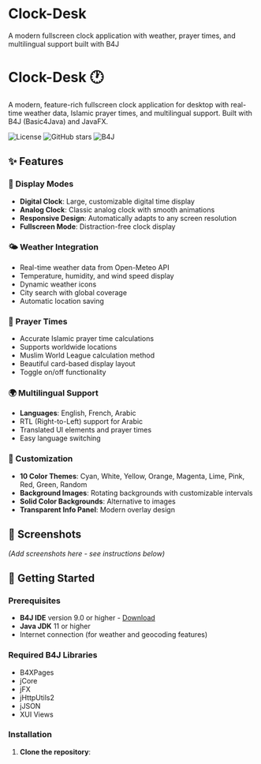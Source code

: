 # Clock-Desk
A modern fullscreen clock application with weather, prayer times, and multilingual support built with B4J

# Clock-Desk 🕐

A modern, feature-rich fullscreen clock application for desktop with real-time weather data, Islamic prayer times, and multilingual support. Built with B4J (Basic4Java) and JavaFX.

![License](https://img.shields.io/github/license/aziznetstudio-shamildev/Clock-Desk)
![GitHub stars](https://img.shields.io/github/stars/aziznetstudio-shamildev/Clock-Desk)
![B4J](https://img.shields.io/badge/B4J-9.0+-blue)

## ✨ Features

### 🎨 Display Modes
- **Digital Clock**: Large, customizable digital time display
- **Analog Clock**: Classic analog clock with smooth animations
- **Responsive Design**: Automatically adapts to any screen resolution
- **Fullscreen Mode**: Distraction-free clock display

### 🌤️ Weather Integration
- Real-time weather data from Open-Meteo API
- Temperature, humidity, and wind speed display
- Dynamic weather icons
- City search with global coverage
- Automatic location saving

### 🕌 Prayer Times
- Accurate Islamic prayer time calculations
- Supports worldwide locations
- Muslim World League calculation method
- Beautiful card-based display layout
- Toggle on/off functionality

### 🌍 Multilingual Support
- **Languages**: English, French, Arabic
- RTL (Right-to-Left) support for Arabic
- Translated UI elements and prayer times
- Easy language switching

### 🎨 Customization
- **10 Color Themes**: Cyan, White, Yellow, Orange, Magenta, Lime, Pink, Red, Green, Random
- **Background Images**: Rotating backgrounds with customizable intervals
- **Solid Color Backgrounds**: Alternative to images
- **Transparent Info Panel**: Modern overlay design

## 📸 Screenshots

_(Add screenshots here - see instructions below)_

## 🚀 Getting Started

### Prerequisites

- **B4J IDE** version 9.0 or higher - [Download](https://www.b4x.com/b4j.html)
- **Java JDK** 11 or higher
- Internet connection (for weather and geocoding features)

### Required B4J Libraries

- B4XPages
- jCore
- jFX
- jHttpUtils2
- jJSON
- XUI Views

### Installation

1. **Clone the repository**:
